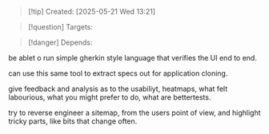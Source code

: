 
>[!tip] Created: [2025-05-21 Wed 13:21]

>[!question] Targets: 

>[!danger] Depends: 

be ablet o run simple gherkin style language that verifies the UI end to end.

can use this same tool to extract specs out for application cloning.

give feedback and analysis as to the usabiliyt, heatmaps, what felt labourious, what you might prefer to do, what are bettertests.

try to reverse engineer a sitemap, from the users point of view, and highlight tricky parts, like bits that change often.